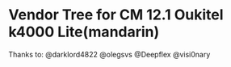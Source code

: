 Vendor Tree for CM 12.1 Oukitel k4000 Lite(mandarin)
==================================
Thanks to:
@darklord4822
@olegsvs
@Deepflex
@visi0nary
